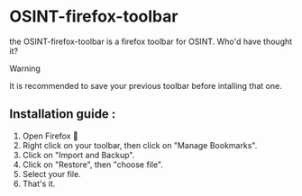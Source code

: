 # OSINT-firefox-toolbar

the OSINT-firefox-toolbar is a firefox toolbar for OSINT. Who'd have thought it?

> [!WARNING]
> It is recommended to save your previous toolbar before intalling that one.

## Installation guide :
1) Open Firefox 🤯
2) Right click on your toolbar, then click on "Manage Bookmarks".
3) Click on "Import and Backup".
4) Click on "Restore", then "choose file".
5) Select your file.
6) That's it.
